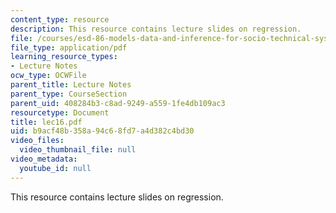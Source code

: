 ```yaml
---
content_type: resource
description: This resource contains lecture slides on regression.
file: /courses/esd-86-models-data-and-inference-for-socio-technical-systems-spring-2007/b9acf48b358a94c68fd7a4d382c4bd30_lec16.pdf
file_type: application/pdf
learning_resource_types:
- Lecture Notes
ocw_type: OCWFile
parent_title: Lecture Notes
parent_type: CourseSection
parent_uid: 408284b3-c8ad-9249-a559-1fe4db109ac3
resourcetype: Document
title: lec16.pdf
uid: b9acf48b-358a-94c6-8fd7-a4d382c4bd30
video_files:
  video_thumbnail_file: null
video_metadata:
  youtube_id: null
---
```

This resource contains lecture slides on regression.

